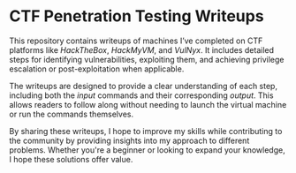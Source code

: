 # CTF Penetration Testing Writeups

This repository contains writeups of machines I’ve completed on CTF platforms like *HackTheBox*, *HackMyVM*, and *VulNyx*. It includes detailed steps for identifying vulnerabilities, exploiting them, and achieving privilege escalation or post-exploitation when applicable.

The writeups are designed to provide a clear understanding of each step, including both the *input* commands and their corresponding *output*. This allows readers to follow along without needing to launch the virtual machine or run the commands themselves.

By sharing these writeups, I hope to improve my skills while contributing to the community by providing insights into my approach to different problems. Whether you're a beginner or looking to expand your knowledge, I hope these solutions offer value.
